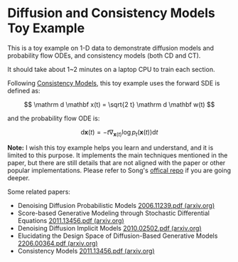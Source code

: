 # Diffusion and Consistency Models Toy Example

This is a toy example on 1-D data to demonstrate diffusion models and probability flow ODEs, and consistency models (both CD and CT).

It should take about 1~2 minutes on a laptop CPU to train each section.

Following [Consistency Models](https://arxiv.org/abs/2011.13456), this toy example uses the forward SDE is defined as:

$$
    \mathrm d \mathbf x(t)  = \sqrt{2 t} \mathrm d \mathbf w(t)
$$

and the probability flow ODE is:

$$
    \mathrm d \mathbf x(t) = -t \nabla_{\mathbf x(t)}\log p_t (\mathbf x(t))\mathrm d t
$$

**Note:** I wish this toy example helps you learn and understand, and it is limited to this purpose. It implements the main techniques mentioned in the paper, but there are still details that are not aligned with the paper or other popular implementations. Please refer to Song's [offical repo](https://github.com/openai/consistency_models) if you are going deeper.

Some related papers:

* Denoising Diffusion Probabilistic Models [2006.11239.pdf (arxiv.org)](https://arxiv.org/pdf/2006.11239.pdf)
* Score-based Generative Modeling through Stochastic Differential Equations [2011.13456.pdf (arxiv.org)](https://arxiv.org/pdf/2011.13456.pdf)
* Denoising Diffusion Implicit Models [2010.02502.pdf (arxiv.org)](https://arxiv.org/pdf/2010.02502.pdf)
* Elucidating the Design Space of Diffusion-Based Generative Models [2206.00364.pdf (arxiv.org)](https://arxiv.org/pdf/2206.00364.pdf)
* Consistency Models [2011.13456.pdf (arxiv.org)](https://arxiv.org/pdf/2011.13456.pdf)